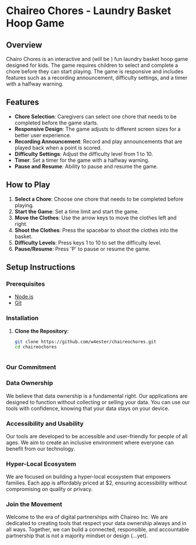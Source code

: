 # Chaireo Chores - Laundry Basket Hoop Game

## Overview

Chairo Chores is an interactive and (will be ) fun laundry basket hoop game designed for kids. The game requires children to select and complete a chore before they can start playing. The game is responsive and includes features such as a recording announcement, difficulty settings, and a timer with a halfway warning.

## Features

- **Chore Selection**: Caregivers can select one chore that needs to be completed before the game starts.
- **Responsive Design**: The game adjusts to different screen sizes for a better user experience.
- **Recording Announcement**: Record and play announcements that are played back when a point is scored.
- **Difficulty Settings**: Adjust the difficulty level from 1 to 10.
- **Timer**: Set a timer for the game with a halfway warning.
- **Pause and Resume**: Ability to pause and resume the game.

## How to Play

1. **Select a Chore**: Choose one chore that needs to be completed before playing.
2. **Start the Game**: Set a time limit and start the game.
3. **Move the Clothes**: Use the arrow keys to move the clothes left and right.
4. **Shoot the Clothes**: Press the spacebar to shoot the clothes into the basket.
5. **Difficulty Levels**: Press keys 1 to 10 to set the difficulty level.
6. **Pause/Resume**: Press 'P' to pause or resume the game.

## Setup Instructions

### Prerequisites

- [Node.js](https://nodejs.org/)
- [Git](https://git-scm.com/)

### Installation

1. **Clone the Repository**:
   ```bash
   git clone https://github.com/w4ester/chaireochores.git
   cd chaireochores



### Our Commitment

### Data Ownership

We believe that data ownership is a fundamental right. Our applications are designed to function without collecting or selling your data. You can use our tools with confidence, knowing that your data stays on your device.

### Accessibility and Usability

Our tools are developed to be accessible and user-friendly for people of all ages. We aim to create an inclusive environment where everyone can benefit from our technology.

### Hyper-Local Ecosystem

We are focused on building a hyper-local ecosystem that empowers families. Each app is affordably priced at $2, ensuring accessibility without compromising on quality or privacy.

### Join the Movement

Welcome to the era of digital partnerships with Chaireo Inc. We are dedicated to creating tools that respect your data ownership always and in all ways. Together, we can build a connected, responsible, and accountable partnership that is not a majority mindset or design (...yet).
